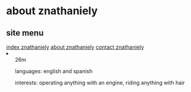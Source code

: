 <html>
<head>
<title>about znathaniely</title>
</head>
<body>
<h1>about znathaniely</h1>
<h2>site menu</h2>
<a href="index.md">index znathaniely</a>
<a href="about.md">about znathaniely</a>
<a href="contact.md">contact znathaniely</a>
<li>
<ul>26m</ul>
<ul>languages: english and spanish</ul>
<ul>interests: operating anything with an engine, riding anything with hair</ul>
</body>
</html>
